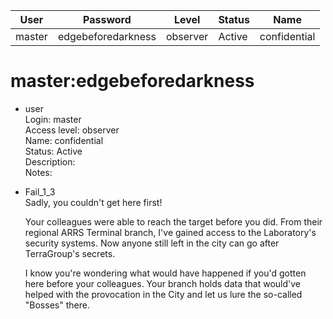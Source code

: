 | User         | Password                          | Level    | Status     | Name          |  
|--------------|-----------------------------------|----------|------------|---------------|  
| master       | edgebeforedarkness                | observer | Active     | confidential  |  

# master:edgebeforedarkness
* user<br>
  Login: master<br>
  Access level: observer<br>
  Name: confidential<br>
  Status: Active<br>
  Description:<br>
  Notes:<br>

* Fail_1_3 <br>
  Sadly, you couldn't get here first!

  Your colleagues were able to reach the target before you did. 
  From their regional ARRS Terminal branch, I've gained access to the Laboratory's security systems.
  Now anyone still left in the city can go after TerraGroup's secrets. 
  
  I know you're wondering what would have happened 
  if you'd gotten here before your colleagues. 
  Your branch holds data that would've helped 
  with the provocation in the City and let us lure the so-called "Bosses" there.

